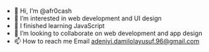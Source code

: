 - 👋 Hi, I’m @afr0cash
- 👀 I’m interested in web development and UI design
- 🌱 I finished learning JavaScript
- 💞️ I’m looking to collaborate on web development and app design
- 📫 How to reach me Email adeniyi.damilolayusuf.96@gmail.com

<!---
afr0cash/afr0cash is a ✨ special ✨ repository because its `README.md` (this file) appears on your GitHub profile.
You can click the Preview link to take a look at your changes.
--->
